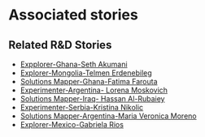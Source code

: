 # Associated stories

<!-- !!DO NOT REMOVE!! start autogenerated hyperlinks -->
## Related R&D Stories
- [Expplorer\-Ghana\-Seth Akumani](/RnD-Archive/stories/?doc=19_Seth_Ghana-en-US)
- [Explorer\-Mongolia\-Telmen Erdenebileg](/RnD-Archive/stories/?doc=Telmen_Mongolia-en-US)
- [Solutions Mapper\-Ghana\-Fatima Farouta](/RnD-Archive/stories/?doc=Fatima_edited-en-US)
- [Experimenter\-Argentina\- Lorena Moskovich](/RnD-Archive/stories/?doc=Lorena%20Argentina_LQ-en-US)
- [Solutions Mapper\-Iraq\- Hassan Al\-Rubaiey](/RnD-Archive/stories/?doc=Hasan_edited-en-US)
- [Experimenter\-Serbia\-Kristina Nikolic](/RnD-Archive/stories/?doc=Kristina%20Serbia_LQ-en-US)
- [Solutions Mapper\-Argentina\-Maria Veronica Moreno](/RnD-Archive/stories/?doc=Vero_edited-en-US)
- [Explorer\-Mexico\-Gabriela Rios](/RnD-Archive/stories/?doc=4_Gaby_Mexico-en-US)
<!-- !!DO NOT REMOVE!! end autogenerated hyperlinks -->